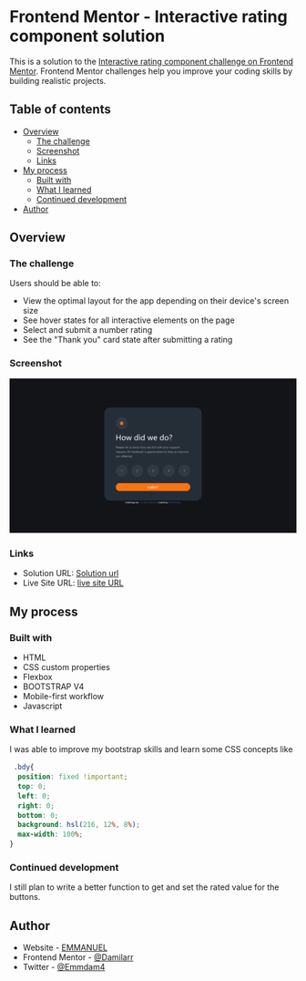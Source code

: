 # Frontend Mentor - Interactive rating component solution

This is a solution to the [Interactive rating component challenge on Frontend Mentor](https://www.frontendmentor.io/challenges/interactive-rating-component-koxpeBUmI). Frontend Mentor challenges help you improve your coding skills by building realistic projects. 

## Table of contents

- [Overview](#overview)
  - [The challenge](#the-challenge)
  - [Screenshot](#screenshot)
  - [Links](#links)
- [My process](#my-process)
  - [Built with](#built-with)
  - [What I learned](#what-i-learned)
  - [Continued development](#continued-development)
- [Author](#author)

## Overview

### The challenge

Users should be able to:

- View the optimal layout for the app depending on their device's screen size
- See hover states for all interactive elements on the page
- Select and submit a number rating
- See the "Thank you" card state after submitting a rating

### Screenshot

![](./screenshot.png)

### Links

- Solution URL: [Solution url](https://github.com/Damilarr/Interactive-rating-component)
- Live Site URL: [live site URL](https://your-live-site-url.com)

## My process

### Built with

- HTML
- CSS custom properties
- Flexbox
- BOOTSTRAP V4
- Mobile-first workflow
- Javascript
### What I learned

I was able to improve my bootstrap skills and learn some CSS concepts like 
```css
 .bdy{
  position: fixed !important;
  top: 0; 
  left: 0;
  right: 0;
  bottom: 0;
  background: hsl(216, 12%, 8%);
  max-width: 100%;
}
```
### Continued development
I still plan to write a better function to get and set the rated value for the buttons.

## Author
- Website - [EMMANUEL](https://github.com/Damilarr)
- Frontend Mentor - [@Damilarr](https://www.frontendmentor.io/profile/Damilarr)
- Twitter - [@Emmdam4](https://twitter.com/Emmdam4)

